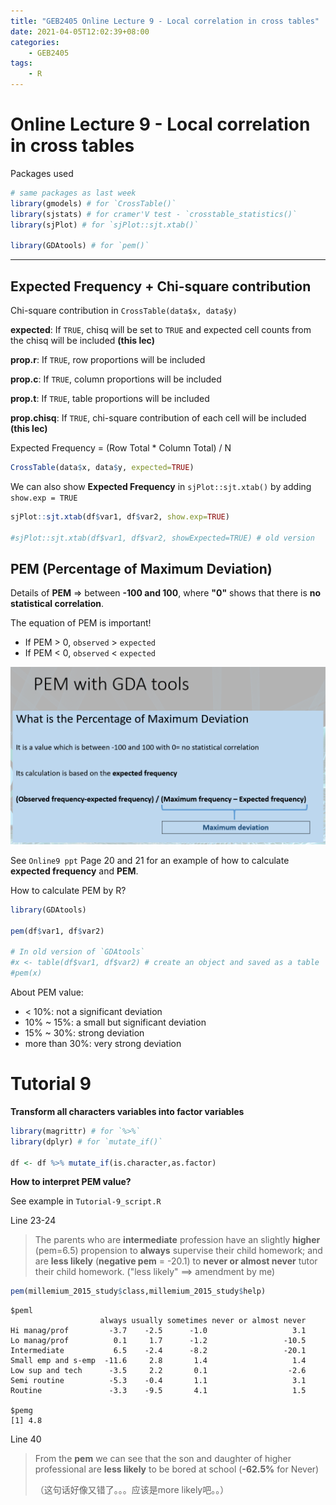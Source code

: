 ```yaml
---
title: "GEB2405 Online Lecture 9 - Local correlation in cross tables"
date: 2021-04-05T12:02:39+08:00
categories:
    - GEB2405
tags:
    - R
---
```


# Online Lecture 9 - Local correlation in cross tables

Packages used

```R
# same packages as last week
library(gmodels) # for `CrossTable()`
library(sjstats) # for cramer'V test - `crosstable_statistics()`
library(sjPlot) # for `sjPlot::sjt.xtab()`

library(GDAtools) # for `pem()`
```

---

## Expected Frequency + Chi-square contribution

Chi-square contribution in `CrossTable(data$x, data$y)` 



**expected**: If `TRUE`, chisq will be set to `TRUE` and expected cell counts from the chisq will be included **(this lec)** 

**prop.r**: If `TRUE`, row proportions will be included

**prop.c**: If `TRUE`, column proportions will be included

**prop.t**: If `TRUE`, table proportions will be included

**prop.chisq**: If `TRUE`, chi-square contribution of each cell will be included **(this lec)** 



Expected Frequency = (Row Total * Column Total) / N

```R
CrossTable(data$x, data$y, expected=TRUE)
```



We can also show **Expected Frequency** in `sjPlot::sjt.xtab()` by adding `show.exp = TRUE` 

```R
sjPlot::sjt.xtab(df$var1, df$var2, show.exp=TRUE)

#sjPlot::sjt.xtab(df$var1, df$var2, showExpected=TRUE) # old version
```



## PEM (Percentage of Maximum Deviation)

Details of **PEM** => between **-100 and 100**, where **"0"** shows that there is **no statistical correlation**. 

The equation of PEM is important!

* If PEM > 0, `observed` > `expected` 
* If PEM < 0, `observed` < `expected` 

![pem_details](pem_details.png)

See `Online9 ppt` Page 20 and 21 for an example of how to calculate **expected frequency** and **PEM**.



How to calculate PEM by R?

```R
library(GDAtools)

pem(df$var1, df$var2)

# In old version of `GDAtools`
#x <- table(df$var1, df$var2) # create an object and saved as a table
#pem(x)
```

About PEM value:

* < 10%: not a significant deviation
* 10% ~ 15%: a small but significant deviation
* 15% ~ 30%: strong deviation
* more than 30%: very strong deviation



# Tutorial 9

**Transform all characters variables into factor variables**

```R
library(magrittr) # for `%>%`
library(dplyr) # for `mutate_if()`

df <- df %>% mutate_if(is.character,as.factor)
```



**How to interpret PEM value?**

See example in `Tutorial-9_script.R` 

Line 23-24

> The parents who are **intermediate** profession have an slightly **higher** (pem=6.5) propension to **always** supervise their child homework;
> and are **less likely** (**negative pem** = -20.1) to **never or almost never** tutor their child homework. ("less likely" ==> amendment by me)

```R
pem(millemium_2015_study$class,millemium_2015_study$help)
```

```
$peml
                    always usually sometimes never or almost never
Hi manag/prof         -3.7    -2.5      -1.0                   3.1
Lo manag/prof          0.1     1.7      -1.2                 -10.5
Intermediate           6.5    -2.4      -8.2                 -20.1
Small emp and s-emp  -11.6     2.8       1.4                   1.4
Low sup and tech      -3.5     2.2       0.1                  -2.6
Semi routine          -5.3    -0.4       1.1                   3.1
Routine               -3.3    -9.5       4.1                   1.5

$pemg
[1] 4.8
```



Line 40 

> From the **pem** we can see that the son and daughter of higher professional are **less likely** to be bored at school (**-62.5%** for Never)
>
> （这句话好像又错了。。。应该是more likely吧。。）
